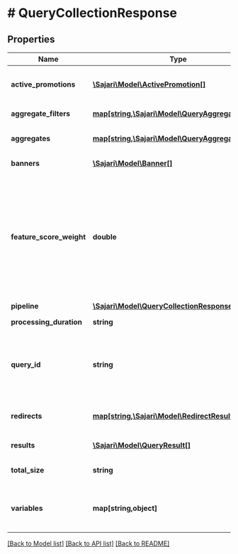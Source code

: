 # # QueryCollectionResponse

## Properties

| Name                     | Type                                                                                    | Description                                                                                                                                                                                                                                                                                      | Notes      |
| ------------------------ | --------------------------------------------------------------------------------------- | ------------------------------------------------------------------------------------------------------------------------------------------------------------------------------------------------------------------------------------------------------------------------------------------------ | ---------- |
| **active_promotions**    | [**\Sajari\Model\ActivePromotion[]**](ActivePromotion.md)                               | A list of the promotions activated when running the query.                                                                                                                                                                                                                                       | [optional] |
| **aggregate_filters**    | [**map[string,\Sajari\Model\QueryAggregateResult]**](QueryAggregateResult.md)           | The aggregates run with filters.                                                                                                                                                                                                                                                                 | [optional] |
| **aggregates**           | [**map[string,\Sajari\Model\QueryAggregateResult]**](QueryAggregateResult.md)           | The aggregates returned by the query.                                                                                                                                                                                                                                                            | [optional] |
| **banners**              | [**\Sajari\Model\Banner[]**](Banner.md)                                                 | Banners associated with this query.                                                                                                                                                                                                                                                              | [optional] |
| **feature_score_weight** | **double**                                                                              | The weight applied to the features in the query, used for analyzing the index, neural and feature components for results. For each result: &#x60;&#x60;&#x60; score &#x3D; max(index_score, neural_score) _ (1 - feature_score_weight) + feature_score _ feature_score_weight &#x60;&#x60;&#x60; | [optional] |
| **pipeline**             | [**\Sajari\Model\QueryCollectionResponsePipeline**](QueryCollectionResponsePipeline.md) |                                                                                                                                                                                                                                                                                                  | [optional] |
| **processing_duration**  | **string**                                                                              | The total time taken to perform the query.                                                                                                                                                                                                                                                       | [optional] |
| **query_id**             | **string**                                                                              | The query identifier. This uniqely identifies the specific query it was returned on. This is used to link user interactions with a query.                                                                                                                                                        | [optional] |
| **redirects**            | [**map[string,\Sajari\Model\RedirectResult]**](RedirectResult.md)                       | A mapping of redirects triggered for all possible variations of the query.                                                                                                                                                                                                                       | [optional] |
| **results**              | [**\Sajari\Model\QueryResult[]**](QueryResult.md)                                       | The results returned by the query.                                                                                                                                                                                                                                                               | [optional] |
| **total_size**           | **string**                                                                              | The total number of results that match the query.                                                                                                                                                                                                                                                | [optional] |
| **variables**            | **map[string,object]**                                                                  | The modified variables returned by the pipeline after it has finished processing.                                                                                                                                                                                                                | [optional] |

[[Back to Model list]](../../README.md#models) [[Back to API list]](../../README.md#endpoints) [[Back to README]](../../README.md)
